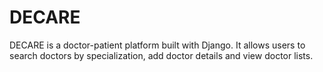 # DECARE
DECARE is a doctor-patient platform built with Django.  It allows users to search doctors by specialization, add doctor details and  view doctor lists.
